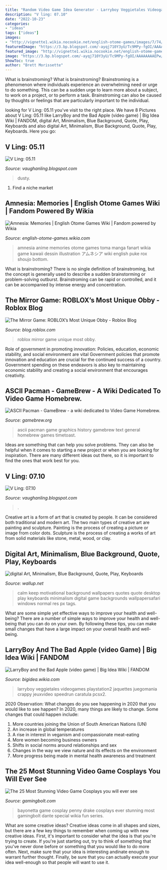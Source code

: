 ```yaml
---
title: "Random Video Game Idea Generator - Larryboy Veggietales Videogames Playstation2 Jaquettes Juegomania Crappy Jeuxvideo Speedrun Caratula Pcsx2"
description: "V ling: 07.10"
date: "2022-10-23"
categories:
- "ideas"
tags: ["ideas"]
images:
- "http://vignette1.wikia.nocookie.net/english-otome-games/images/7/74/Amnesia_Memories.jpg/revision/latest?cb=20160203025212"
featuredImage: "https://3.bp.blogspot.com/-ayqj710Y3yU/Tc9MPy-fgOI/AAAAAAAAEPw/3ZFXp82J2dE/s1600/dusty-z.jpg"
featured_image: "http://vignette1.wikia.nocookie.net/english-otome-games/images/7/74/Amnesia_Memories.jpg/revision/latest?cb=20160203025212"
image: "https://3.bp.blogspot.com/-ayqj710Y3yU/Tc9MPy-fgOI/AAAAAAAAEPw/3ZFXp82J2dE/s1600/dusty-z.jpg"
ShowToc: true
author: "Brett Morissette"
---
```



What is brainstroming?
What is brainstroming? Brainstroming is a phenomenon where individuals experience an overwhelming need or urge to do something. This can be a sudden urge to learn more about a subject, to work on a project, or to perform a task. Brainstroming can also be caused by thoughts or feelings that are particularly important to the individual.

	

		
looking for V Ling: 05.11 you've visit to the right place. We have 8 Pictures about V Ling: 05.11 like LarryBoy and the Bad Apple (video game) | Big Idea Wiki | FANDOM, digital Art, Minimalism, Blue Background, Quote, Play, Keyboards and also digital Art, Minimalism, Blue Background, Quote, Play, Keyboards. Here you go:
		
    
## V Ling: 05.11

<img loading=lazy src="https://3.bp.blogspot.com/-ayqj710Y3yU/Tc9MPy-fgOI/AAAAAAAAEPw/3ZFXp82J2dE/s1600/dusty-z.jpg" onerror="this.onerror=null;this.src='https://tse4.mm.bing.net/th?id=OIP.ewAhhbiACC1Vs-uG9C7RNQHaJ6&amp;pid=15.1';" alt="V Ling: 05.11">

_Source: vaughanling.blogspot.com_

>dusty. 

	

1. Find a niche market 

    
## Amnesia: Memories | English Otome Games Wiki | Fandom Powered By Wikia

<img loading=lazy src="http://vignette1.wikia.nocookie.net/english-otome-games/images/7/74/Amnesia_Memories.jpg/revision/latest?cb=20160203025212" onerror="this.onerror=null;this.src='https://tse1.mm.bing.net/th?id=OIP.wPuvGUBwTra3FDTdUW0VEwHaK0&amp;pid=15.1';" alt="Amnesia: Memories | English Otome Games Wiki | Fandom powered by Wikia">

_Source: english-otome-games.wikia.com_

>amnesia anime memories otome games toma manga fanart wikia game kawaii dessin illustration アムネシア wiki english puke rox shoujo bottom. 

	

What is brainstroming?
There is no single definition of brainstroming, but the concept is generally used to describe a sudden brainstorming or problem-solving outburst. Brainstroming can be rapid or controlled, and it can be accompanied by intense energy and concentration.

    
## The Mirror Game: ROBLOX’s Most Unique Obby - Roblox Blog

<img loading=lazy src="https://blog.roblox.com/wp-content/uploads/2016/12/TheMirrorGame.png" onerror="this.onerror=null;this.src='https://tse1.mm.bing.net/th?id=OIP.QEQLE48peoaORM7YGhBNRwHaD7&amp;pid=15.1';" alt="The Mirror Game: ROBLOX’s Most Unique Obby - Roblox Blog">

_Source: blog.roblox.com_

>roblox mirror game unique most obby. 

	

Role of government in promoting innovation: Policies, education, economic stability, and social environment are vital
Government policies that promote innovation and education are crucial for the continued success of a country. Government spending on these endeavors is also key to maintaining economic stability and creating a social environment that encourages creativity.

    
## ASCII Pacman - GameBrew - A Wiki Dedicated To Video Game Homebrew.

<img loading=lazy src="https://www.gamebrew.org/images/7/76/AsciiPacmands.JPG" onerror="this.onerror=null;this.src='https://tse2.mm.bing.net/th?id=OIP.F4xkCAanevkxVMF4O3hRPAHaLH&amp;pid=15.1';" alt="ASCII Pacman - GameBrew - a wiki dedicated to Video Game Homebrew.">

_Source: gamebrew.org_

>ascii pacman game graphics history gamebrew text general homebrew games timetoast. 

	

Ideas are something that can help you solve problems. They can also be helpful when it comes to starting a new project or when you are looking for inspiration. There are many different ideas out there, so it is important to find the ones that work best for you.

    
## V Ling: 07.10

<img loading=lazy src="https://4.bp.blogspot.com/_annTPGBcsB4/TDvvSxevmSI/AAAAAAAADxw/oSxmTl7NqZ4/s1600/IMGP4317.JPG" onerror="this.onerror=null;this.src='https://tse3.mm.bing.net/th?id=OIP.3uwLoWD3ld-_DD5fDSHaogHaLI&amp;pid=15.1';" alt="V Ling: 07.10">

_Source: vaughanling.blogspot.com_

>. 

	

Creative art is a form of art that is created by people. It can be considered both traditional and modern art. The two main types of creative art are painting and sculpture. Painting is the process of creating a picture or image from color dots. Sculpture is the process of creating a works of art from solid materials like stone, metal, wood, or clay.

    
## Digital Art, Minimalism, Blue Background, Quote, Play, Keyboards

<img loading=lazy src="https://wallup.net/wp-content/uploads/2016/01/210201-digital_art-minimalism-blue_background-quote-play-keyboards-motivational.jpg" onerror="this.onerror=null;this.src='https://tse2.mm.bing.net/th?id=OIP.ORRZOzvGbLC8GQWpqkaGEQHaEK&amp;pid=15.1';" alt="digital Art, Minimalism, Blue Background, Quote, Play, Keyboards">

_Source: wallup.net_

>calm keep motivational background wallpapers quotes quote desktop play keyboards minimalism digital game backgrounds wallpapersafari windows normal res px tags. 

	

What are some simple yet effective ways to improve your health and well-being?
There are a number of simple ways to improve your health and well-being that you can do on your own. By following these tips, you can make small changes that have a large impact on your overall health and well-being.

    
## LarryBoy And The Bad Apple (video Game) | Big Idea Wiki | FANDOM

<img loading=lazy src="https://vignette.wikia.nocookie.net/bigidea/images/4/40/LarryBoyandtheBadApplePS2Cover.png/revision/latest?cb=20141116200114" onerror="this.onerror=null;this.src='https://tse4.mm.bing.net/th?id=OIP.Cju0F3_bq3Xq2EgukiSleQHaKe&amp;pid=15.1';" alt="LarryBoy and the Bad Apple (video game) | Big Idea Wiki | FANDOM">

_Source: bigidea.wikia.com_

>larryboy veggietales videogames playstation2 jaquettes juegomania crappy jeuxvideo speedrun caratula pcsx2. 

	

2020 Observation: What changes do you see happening in 2020 that you would like to see happen?
In 2020, many things are likely to change. Some changes that could happen include:
1. More countries joining the Union of South American Nations (UN) 
2. An increase in global temperatures 
3. A rise in interest in veganism and compassionate meat-eating 
4. More women becoming business owners 
5. Shifts in social norms around relationships and sex 
6. Changes in the way we view nature and its effects on the environment 
7. More progress being made in mental health awareness and treatment 

    
## The 25 Most Stunning Video Game Cosplays You Will Ever See

<img loading=lazy src="https://gamingbolt.com/wp-content/gallery/the-25-most-stunning-video-game-cosplays-you-will-ever-see/bayonetta.jpg" onerror="this.onerror=null;this.src='https://tse2.mm.bing.net/th?id=OIP.0rpxBAUu13ClCjobJdOJmAHaNK&amp;pid=15.1';" alt="The 25 Most Stunning Video Game Cosplays you will ever see">

_Source: gamingbolt.com_

>bayonetta game cosplay penny drake cosplays ever stunning most gamingbolt dante special wikia fun series. 

	

What are some creative ideas?
Creative ideas come in all shapes and sizes, but there are a few key things to remember when coming up with new creative ideas. First, it's important to consider what the idea is that you're trying to create. If you're just starting out, try to think of something that you've never done before or something that you would like to do more often. Next, make sure that your idea is interesting andinate enough to warrant further thought. Finally, be sure that you can actually execute your idea well-enough so that people will want to use it.

